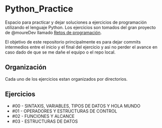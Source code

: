 # Python_Practice
Espacio para practicar y dejar soluciones a ejercicios de programación utilizando el lenguaje Python. Los ejercicios son tomados del gran proyecto de @moureDev llamado [Retos de programación](https://github.com/mouredev/roadmap-retos-programacion#instrucciones).


El objetivo de este repositorio principalmente es para dejar commits intermedios entre el inicio y el final del ejercicio y asi no perder el avance en caso dado de que se me dañe el equipo o el repo local.

## Organización
Cada uno de los ejercicios estan organizados por directorios. 

## Ejercicios

- #00 - SINTAXIS, VARIABLES, TIPOS DE DATOS Y HOLA MUNDO
- #01 - OPERADORES Y ESTRUCTURAS DE CONTROL
- #02 - FUNCIONES Y ALCANCE
- #03 - ESTRUCTURAS DE DATOS